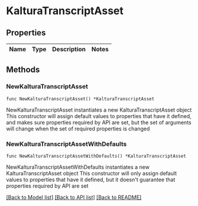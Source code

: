 # KalturaTranscriptAsset

## Properties

Name | Type | Description | Notes
------------ | ------------- | ------------- | -------------

## Methods

### NewKalturaTranscriptAsset

`func NewKalturaTranscriptAsset() *KalturaTranscriptAsset`

NewKalturaTranscriptAsset instantiates a new KalturaTranscriptAsset object
This constructor will assign default values to properties that have it defined,
and makes sure properties required by API are set, but the set of arguments
will change when the set of required properties is changed

### NewKalturaTranscriptAssetWithDefaults

`func NewKalturaTranscriptAssetWithDefaults() *KalturaTranscriptAsset`

NewKalturaTranscriptAssetWithDefaults instantiates a new KalturaTranscriptAsset object
This constructor will only assign default values to properties that have it defined,
but it doesn't guarantee that properties required by API are set


[[Back to Model list]](../README.md#documentation-for-models) [[Back to API list]](../README.md#documentation-for-api-endpoints) [[Back to README]](../README.md)


